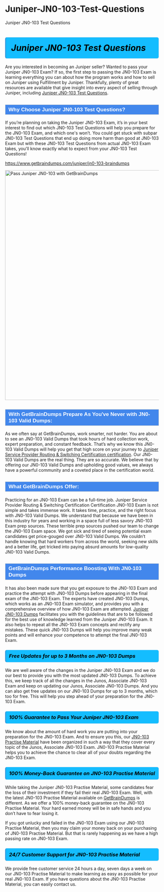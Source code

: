 # Juniper-JN0-103-Test-Questions
Juniper JN0-103 Test Questions
<h1><strong><span style="display: block; color: #000000; background: #14BDFF; border: 0.5px solid #AED6F1; border-left: 3px solid #3498DB; padding: .6em; border-radius: 6px;">                     <em>Juniper JN0-103 <span class="exam_variation">Test Questions</span> </em>                </span></strong>            </h1>                        <p>Are you interested in becoming an Juniper seller? Wanted to pass your Juniper JN0-103 Exam? If so, the first step to passing the JN0-103 Exam is             learning everything you can about how the program works and how to sell on Juniper using Fulfillment by Juniper. Thankfully, plenty of great resources             are available that give insight into every aspect of selling through Juniper, including <a href="https://www.getbraindumps.com/juniper/jn0-103-braindumps">Juniper JN0-103 <span class="exam_variation">Test Questions</span></a>.</p>                        <h2 style="background: #4287ec; border: 1px solid #cccccc; padding: 5px 10px;">                <span style="color: #ffffff;">                    <span style="font-size: 11pt;">                        <span style="line-height: normal;">                            <span style="font-family: Calibri,sans-serif;">                                <strong>                                    <span style="font-size: 13.0pt;">Why Choose Juniper JN0-103 <span class="exam_variation">Test Questions</span>?</span>                                </strong>                            </span>                        </span>                    </span>                </span>            </h2>                        <p>If you’re planning on taking the Juniper JN0-103 Exam, it’s in your best interest to find out which JN0-103 <span class="exam_variation">Test Questions</span> will help you prepare for the JN0-103 Exam,             and which one's won’t. You could get stuck with subpar JN0-103 <span class="exam_variation">Test Questions</span> that end up doing more harm than good at JN0-103 Exam but with these JN0-103 <span class="exam_variation">Test Questions</span>             from actual JN0-103 Exam takes, you’ll know exactly what to expect from your JN0-103 <span class="exam_variation">Test Questions</span>!</p>                                    <p><a href="https://www.getbraindumps.com/juniper/jn0-103-braindumps">https://www.getbraindumps.com/juniper/jn0-103-braindumps</a></p>                        <p><a href="https://www.getbraindumps.com/"><img src="https://www.getbraindumps.com/images/get-updated-exam-questions-with-discount-getbraindumps.jpg" class="postImage" alt="Pass Juniper JN0-103 with GetBrainDumps" width="750"></a></p>                                        <h2 style="background: #4287ec; border: 1px solid #cccccc; padding: 5px 10px;">                <span style="color: #ffffff;">                    <span style="font-size: 11pt;">                        <span style="line-height: normal;">                            <span style="font-family: Calibri,sans-serif;">                                <strong>                                    <span style="font-size: 13.0pt;">With GetBrainDumps Prepare As You've Never with JN0-103 <span class="exam_variation2">Valid Dumps</span>:</span>                                </strong>                            </span>                        </span>                    </span>                </span>            </h2>                        <p>As we often say at GetBrainDumps, work smarter, not harder. You are about to see an JN0-103 <span class="exam_variation2">Valid Dumps</span> that took hours of hard collection work,             expert preparation, and constant feedback. That’s why we know this JN0-103 <span class="exam_variation2">Valid Dumps</span> will help you get that high score on your journey to             <a href="https://www.getbraindumps.com/juniper/juniper-service-provider-routing-switching-certification-braindumps.html">Juniper Service Provider Routing &amp; Switching Certification certification</a>. Our JN0-103 <span class="exam_variation2">Valid Dumps</span> are the real thing. They are so accurate. We believe that by offering             our JN0-103 <span class="exam_variation2">Valid Dumps</span> and upholding good values, we always have a powerful community and a coveted place in the certification world.</p>                        <h2 style="background: #4287ec; border: 1px solid #cccccc; padding: 5px 10px;">                <span style="color: #ffffff;">                    <span style="font-size: 11pt;">                        <span style="line-height: normal;">                            <span style="font-family: Calibri,sans-serif;">                                <strong>                                    <span style="font-size: 13.0pt;">What GetBrainDumps Offer:</span>                                </strong>                            </span>                        </span>                    </span>                </span>            </h2>                        <p>Practicing for an JN0-103 Exam can be a full-time job. Juniper Service Provider Routing &amp; Switching Certification Certification JN0-103 Exam is not simple and takes immense work.             It takes time, practice, and the right focus with JN0-103 <span class="exam_variation2">Valid Dumps</span>. We understand that because we have been in this industry for years and working in a             space full of less savory JN0-103 Exam prep sources. These terrible prep sources pushed our team to change the JN0-103 Exam space. We got sick and             tired of seeing potential exam candidates get price-gouged over JN0-103 <span class="exam_variation2">Valid Dumps</span>. We couldn’t handle knowing that hard workers from across the world,             seeking new skills and a better life, get tricked into paying absurd amounts for low-quality JN0-103 <span class="exam_variation2">Valid Dumps</span>.</p>                        <h2 style="background: #4287ec; border: 1px solid #cccccc; padding: 5px 10px;">                <span style="color: #ffffff;">                    <span style="font-size: 11pt;">                        <span style="line-height: normal;">                            <span style="font-family: Calibri,sans-serif;">                                <strong>                                    <span style="font-size: 13.0pt;">GetBrainDumps Performance Boosting With JN0-103 <span class="exam_variation3">Dumps</span></span>                                </strong>                            </span>                        </span>                    </span>                </span>            </h2>                        <p>It has also been made sure that you get exposure to the JN0-103 Exam and practice the attempt with JN0-103 <span class="exam_variation3">Dumps</span> before appearing in             the final exam of the JN0-103 Exam. The experts have created JN0-103 <span class="exam_variation3">Dumps</span>, which works as an JN0-103 Exam simulator, and provides you with             a comprehensive overview of how JN0-103 Exam are attempted. <a href="https://www.getbraindumps.com/juniper-braindumps.html">Juniper JN0-103 <span class="exam_variation3">Dumps</span></a> facilitates you with the guidelines that are to be followed             for the best use of knowledge learned from the Juniper JN0-103 Exam. It also helps to repeat all the JN0-103 Exam concepts and rectify any mistakes.             These quick JN0-103 <span class="exam_variation3">Dumps</span> will help you improve many weak points and will enhance your competence to attempt the final JN0-103 Exam.</p>                        <h3>                <strong>                    <span style="display: block; color: #000000; background: #14BDFF; border: 0.5px solid #AED6F1; border-left: 3px solid #3498DB; padding: .6em; border-radius: 6px;">                        <em>Free Updates for up to 3 Months on JN0-103 <span class="exam_variation3">Dumps</span></em>                    </span>                </strong>            </h3>                        <p>We are well aware of the changes in the Juniper JN0-103 Exam and we do our best to provide you with the most updated JN0-103 <span class="exam_variation3">Dumps</span>.             To achieve this, we keep track of all the changes in the Junos, Associate JN0-103 Exam and keep on updating our             Junos, Associate JN0-103 <span class="exam_variation3">Dumps</span>. And you can also get free updates on our JN0-103 <span class="exam_variation3">Dumps</span> for up to 3 months,             which too for free. This will help you step ahead of your preparation for the JN0-103 Exam.</p>                        <h3>                <strong>                    <span style="display: block; color: #000000; background: #14BDFF; border: 0.5px solid #AED6F1; border-left: 3px solid #3498DB; padding: .6em; border-radius: 6px;">                        <em>100% Guarantee to Pass Your Juniper JN0-103 Exam</em>                    </span>                </strong>            </h3>                        <p>We know about the amount of hard work you are putting into your preparation for the JN0-103 Exam. And to ensure you this, our <a href="https://www.getbraindumps.com/juniper/jn0-103-braindumps">JN0-103 <span class="exam_variation4">Practise Material</span></a>             have been organized in such a way that they cover every topic of the Junos, Associate JN0-103 Exam. JN0-103 <span class="exam_variation4">Practise Material</span>             helps you to achieve the chance to clear all of your doubts regarding the JN0-103 Exam.</p>                        <h3>                <strong>                    <span style="display: block; color: #000000; background: #14BDFF; border: 0.5px solid #AED6F1; border-left: 3px solid #3498DB; padding: .6em; border-radius: 6px;">                        <em>100% Money-Back Guarantee on JN0-103 <span class="exam_variation4">Practise Material</span> </em>                    </span>                </strong>            </h3>                        <p>While taking the Juniper JN0-103 <span class="exam_variation4">Practise Material</span>, some candidates fear the loss of their investment if they fail their real JN0-103 Exam. Well, with the latest             JN0-103 <span class="exam_variation4">Practise Material</span> available on <a href="https://www.getbraindumps.com/juniper/juniper-service-provider-routing-switching-certification-braindumps.html">GetBrainDumps</a> is different. As we offer a 100% money-back guarantee on the JN0-103 <span class="exam_variation4">Practise Material</span>. Your hard earned money will be             in safe hands and you don’t have to fear losing it.</p>                        <p>If you got unlucky and failed in the JN0-103 Exam using our JN0-103 <span class="exam_variation4">Practise Material</span>, then you may claim your money back on your purchasing of JN0-103 <span class="exam_variation4">Practise Material</span>.             But that is rarely happening as we have a high passing rate on JN0-103 Exam.</p>                        <h3>                <strong>                    <span style="display: block; color: #000000; background: #14BDFF; border: 0.5px solid #AED6F1; border-left: 3px solid #3498DB; padding: .6em; border-radius: 6px;">                        <em>24/7 Customer Support for JN0-103 <span class="exam_variation4">Practise Material</span></em>                    </span>                </strong>            </h3>                        <p>We provide free customer service 24 hours a day, seven days a week on our JN0-103 <span class="exam_variation4">Practise Material</span> to make learning as easy as possible for your             real JN0-103 Exam. If you have questions about the JN0-103 <span class="exam_variation4">Practise Material</span>, you can easily contact us.</p>                    
